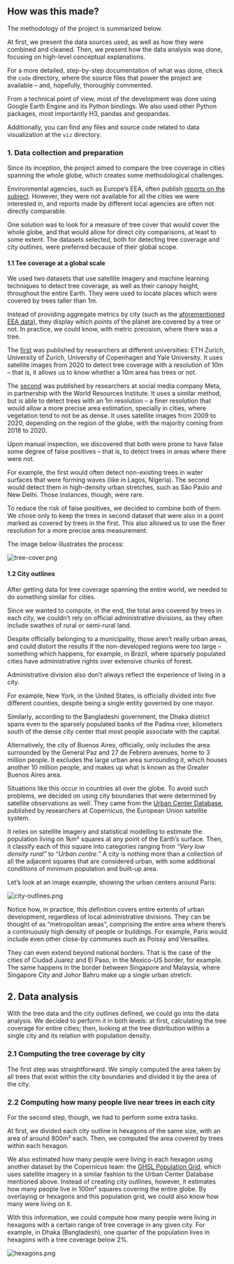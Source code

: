 ## How was this made?

The methodology of the project is summarized below. 

At first, we present the data sources used, as well as how they were combined and cleaned. Then, we present how the data analysis was done, focusing on high-level conceptual explanations. 

For a more detailed, step-by-step documentation of what was done, check the `code` directory, where the source files that power the project are available – and, hopefully, thoroughly commented.

From a technical point of view, most of the development was done using Google Earth Engine and its Python bindings. We also used other Python packages, most importantly H3, pandas and geopandas.

Additionally, you can find any files and source code related to data visualization at the `viz` directory.

### 1. Data collection and preparation

Since its inception, the project aimed to compare the tree coverage in cities spanning the whole globe, which creates some methodological challenges. 

Environmental agencies, such as Europe’s EEA, often publish [reports on the subject](https://www.eea.europa.eu/data-and-maps/dashboards/urban-tree-cover). However, they were not available for all the cities we were interested in, and reports made by different local agencies are often not directly comparable.

One solution was to look for a measure of tree cover that would cover the whole globe, and that would allow for direct city comparisons, at least to some extent. The datasets selected, both for detecting tree coverage and city outlines, were preferred because of their global scope.

#### 1.1 Tee coverage at a global scale

We used two datasets that use satellite imagery and machine learning techniques to detect tree coverage, as well as their canopy height, throughout the entire Earth. They were used to locate places which were covered by trees taller than 1m.

Instead of providing aggregate metrics by city (such as the [aforementioned EEA data](https://www.eea.europa.eu/data-and-maps/dashboards/urban-tree-cover)), they display which *points* of the planet are covered by a tree or not. In practice, we could know, with metric precision, where there was a tree.

The [first](https://langnico.github.io/globalcanopyheight/) was published by researchers at different universities: ETH Zurich, University of Zurich, University of Copenhagen and Yale University. It uses satellite images from 2020 to detect tree coverage with a resolution of 10m – that is, it allows us to know whether a 10m area has trees or not.

The [second](https://sustainability.atmeta.com/blog/2024/04/22/using-artificial-intelligence-to-map-the-earths-forests/) was published by researchers at social media company Meta, in partnership with the World Resources Institute. It uses a similar method, but is able to detect trees with an 1m resolution – a finer resolution that would allow a more precise area estimation, specially in cities, where vegetation tend to not be as dense. It uses satellite images from 2009 to 2020, depending on the region of the globe, with the majority coming from 2018 to 2020.

Upon manual inspection, we discovered that both were prone to have false some degree of false positives – that is, to detect trees in areas where there were not. 

For example, the first would often detect non-existing trees in water surfaces that were forming waves (like in Lagos, Nigeria). The second would detect them in high-density urban stretches, such as São Paulo and New Delhi. Those instances, though, were rare.

To reduce the risk of false positives, we decided to combine both of them. We chose only to keep the trees in second dataset that were also in a point marked as covered by trees in the first. This also allowed us to use the finer resolution for a more precise area measurement.

The image below illustrates the process:

![tree-cover.png](./readme-images/tree-cover.png)

#### 1.2 City outlines

After getting data for tree coverage spanning the entire world, we needed to do something similar for cities.

Since we wanted to compute, in the end, the total area covered by trees in each city, we couldn’t rely on official administrative divisions, as they often include swathes of rural or semi-rural land. 

Despite officially belonging to a municipality, those aren’t really urban areas, and could distort the results if the non-developed regions were too large – something which happens, for example, in Brazil, where sparsely populated cities have administrative rights over extensive chunks of forest.

Administrative division also don’t always reflect the experience of living in a city. 

For example, New York, in the United States, is officially divided into five different counties, despite being a single entity governed by one mayor. 

Similarly, according to the Bangladeshi government, the Dhaka district spans even to the sparsely populated banks of the Padma river, kilometers south of the dense city center that most people associate with the capital.

Alternatively, the city of Buenos Aires, officially, only includes the area surrounded by the General Paz and 27 de Febrero avenues, home to 3 million people. It excludes the large urban area surrounding it, which houses another 10 million people, and makes up what is known as the Greater Buenos Aires area.

Situations like this occur in countries all over the globe. To avoid such problems, we decided on using city boundaries that were determined by satellite observations as well. They came from the [Urban Center Database](https://www.nature.com/articles/s41597-023-02691-1), published by researchers at Copernicus, the European Union satellite system. 

It relies on satellite imagery and statistical modelling to estimate the population living on 1km² squares at any point of the Earth’s surface. Then, it classify each of this square into categories ranging from *“Very low density rural”* to *“Urban centre.”* A city is nothing more than a collection of all the adjacent squares that are considered urban, with some additional conditions of minimum population and built-up area.

Let’s look at an image example, showing the urban centers around Paris:

![city-outlines.png](./readme-images/city-outlines.png)


Notice how, in practice, this definition covers entire extents of urban development, regardless of local administrative divisions. They can be thought of as “metropolitan areas”,  comprising the entire area where there’s a continuously high density of people or buildings. For example, Paris would include even other close-by communes such as Poissy and Versailles.

They can even extend beyond national borders. That is the case of the cities of Ciudad Juarez and El Paso, in the Mexico-US border, for example. The same happens in the border between Singapore and Malaysia, where Singapore City and Johor Bahru make up a single urban stretch.

## 2. Data analysis

With the tree data and the city outlines defined, we could go into the data analysis. We decided to perform it in both levels: at first, calculating the tree coverage for entire cities; then, looking at the tree distribution within a single city and its relation with population density.

### 2.1 Computing the tree coverage by city

The first step was straightforward. We simply computed the area taken by all trees that exist within the city boundaries and divided it by the area of the city.

### 2.2 Computing how many people live near trees in each city

For the second step, though, we had to perform some extra tasks.

At first, we divided each city outline in hexagons of the same size, with an area of around 800m² each. Then, we computed the area covered by trees within each hexagon.

We also estimated how many people were living in each hexagon using another dataset by the Copernicus team: the [GHSL Population Grid](https://human-settlement.emergency.copernicus.eu/download.php?ds=pop), which uses satellite imagery in a similar fashion to the Urban Center Database mentioned above. Instead of creating city outlines, however, it estimates how many people live in 100m² squares covering the entire globe. By overlaying or hexagons and this population grid, we could also know how many were living on it.

With this information, we could compute how many people were living in hexagons with a certain range of tree coverage in any given city. For example, in Dhaka (Bangladesh), one quarter of the population lives in hexagons with a tree coverage below 2%.

![hexagons.png](../readme-images/hexagon.png)

